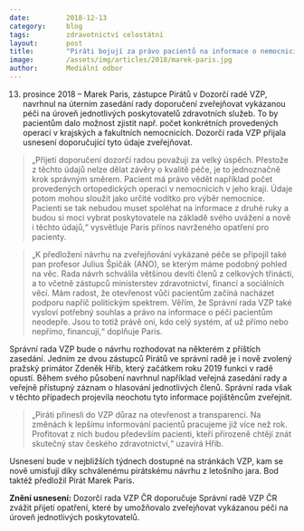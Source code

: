 ```yaml
---
date:         2018-12-13
category:     blog
tags:         zdravotnictví celostátní
layout:       post
title:        "Piráti bojují za právo pacientů na informace o nemocnicích a lékařích"
image:        /assets/img/articles/2018/marek-paris.jpg 
author:       Mediální odbor
---
```


13. prosince 2018 – Marek Paris, zástupce Pirátů v Dozorčí radě VZP, navrhnul na úterním zasedání rady doporučení zveřejňovat vykázanou péči na úroveň jednotlivých poskytovatelů zdravotních služeb. To by pacientům dalo možnost zjistit např. počet konkrétních provedených operací v krajských a fakultních nemocnicích. Dozorčí rada VZP přijala usnesení doporučující tyto údaje zveřejňovat.

> „Přijetí doporučení dozorčí radou považuji za velký úspěch. Přestože z těchto údajů nelze dělat závěry o kvalitě péče, je to jednoznačně krok správným směrem. Pacient má právo vědět například počet provedených ortopedických operací v nemocnicích v jeho kraji. Údaje potom mohou sloužit jako určité vodítko pro výběr nemocnice. Pacienti se tak nebudou muset spoléhat na informace z druhé ruky a budou si moci vybrat poskytovatele na základě svého uvážení a nově i těchto údajů,“ vysvětluje Paris přínos navrženého opatření pro pacienty.

> „K předložení návrhu na zveřejňování vykázané péče se připojil také pan profesor Julius Špičák (ANO), se kterým máme podobný pohled na věc. Rada návrh schválila většinou devíti členů z celkových třinácti, a to včetně zástupců ministerstev zdravotnictví, financí a sociálních věcí. Mám radost, že otevřenost vůči pacientům začíná nacházet podporu napříč politickým spektrem. Věřím, že Správní rada VZP také vysloví potřebný souhlas a právo na informace o péči pacientům neodepře. Jsou to totiž právě oni, kdo celý systém, ať už přímo nebo nepřímo, financují,“ doplňuje Paris.

Správní rada VZP bude o návrhu rozhodovat na některém z příštích zasedání. Jedním ze dvou zástupců Pirátů ve správní radě je i nově zvolený pražský primátor Zdeněk Hřib, který začátkem roku 2019 funkci v radě opustí. Během svého působení navrhnul například veřejná zasedání rady a veřejně přístupný záznam o hlasování jednotlivých členů. Správní rada však v těchto případech projevila neochotu tyto informace pojištěncům zveřejnit.

> „Piráti přinesli do VZP důraz na otevřenost a transparenci. Na změnách k lepšímu informování pacientů pracujeme již více než rok. Profitovat z nich budou především pacienti, kteří přirozeně chtějí znát skutečný stav českého zdravotnictví,“ uzavírá Hřib.

Usnesení bude v nejbližších týdnech dostupné na stránkách VZP, kam se nově umisťují díky schválenému pirátskému návrhu z letošního jara. Bod taktéž předložil Pirát Marek Paris.

**Znění usnesení:**
Dozorčí rada VZP ČR doporučuje Správní radě VZP ČR zvážit přijetí opatření, které by umožňovalo zveřejňovat vykázanou péči na úroveň jednotlivých poskytovatelů.
